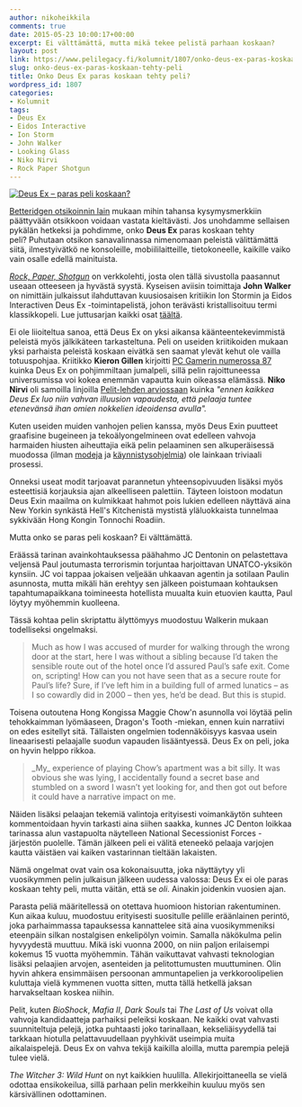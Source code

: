 ```yaml
---
author: nikoheikkila
comments: true
date: 2015-05-23 10:00:17+00:00
excerpt: Ei välttämättä, mutta mikä tekee pelistä parhaan koskaan?
layout: post
link: https://www.pelilegacy.fi/kolumnit/1807/onko-deus-ex-paras-koskaan-tehty-peli
slug: onko-deus-ex-paras-koskaan-tehty-peli
title: Onko Deus Ex paras koskaan tehty peli?
wordpress_id: 1807
categories:
- Kolumnit
tags:
- Deus Ex
- Eidos Interactive
- Ion Storm
- John Walker
- Looking Glass
- Niko Nirvi
- Rock Paper Shotgun
---
```




[![Deus Ex – paras peli koskaan?](/uploads/2015/04/deus_ex-1200x675.jpg)](/uploads/2015/04/deus_ex.jpg)

[Betteridgen otsikoinnin lain](https://en.wikipedia.org/wiki/Betteridge's_law_of_headlines) mukaan mihin tahansa kysymysmerkkiin päättyvään otsikkoon voidaan vastata kieltävästi. Jos unohdamme sellaisen pykälän hetkeksi ja pohdimme, onko **Deus Ex** paras koskaan tehty peli? Puhutaan otsikon sanavalinnassa nimenomaan peleistä välittämättä siitä, ilmestyivätkö ne konsoleille, mobiililaitteille, tietokoneelle, kaikille vaiko vain osalle edellä mainituista.

_[Rock, Paper, Shotgun](http://www.rockpapershotgun.com/)_ on verkkolehti, josta olen tällä sivustolla paasannut useaan otteeseen ja hyvästä syystä. Kyseisen aviisin toimittaja **John Walker** on nimittäin julkaissut ilahduttavan kuusiosaisen kritiikin Ion Stormin ja Eidos Interactiven Deus Ex -toimintapelistä, johon terävästi kristallisoituu termi klassikkopeli. Lue juttusarjan kaikki osat [täältä](http://www.rockpapershotgun.com/tag/deusexy/).

Ei ole liioiteltua sanoa, että Deus Ex on yksi aikansa käänteentekevimmistä peleistä myös jälkikäteen tarkasteltuna. Peli on useiden kriitikoiden mukaan yksi parhaista peleistä koskaan eivätkä sen saamat ylevät kehut ole vailla totuuspohjaa. Kriitikko **Kieron Gillen** kirjoitti [PC Gamerin numerossa 87](http://gillen.cream.org/wordpress_html/assorted-essays/deus-ex/) kuinka Deus Ex on pohjimmiltaan jumalpeli, sillä pelin rajoittuneessa universumissa voi kokea enemmän vapautta kuin oikeassa elämässä. **Niko Nirvi** oli samoilla linjoilla [Pelit-lehden arviossaan](http://www.pelit.fi/2000/09/deus-ex-7/) kuinka _"ennen kaikkea Deus Ex luo niin vahvan illuusion vapaudesta, että pelaaja tuntee etenevänsä ihan omien nokkelien ideoidensa avulla"._

Kuten useiden muiden vanhojen pelien kanssa, myös Deus Exin puutteet graafisine bugeineen ja tekoälyongelmineen ovat edelleen vahvoja harmaiden hiusten aiheuttajia eikä pelin pelaaminen sen alkuperäisessä muodossa (ilman [modeja](http://www.moddb.com/mods/new-vision) ja [käynnistysohjelmia](http://kentie.net/article/dxguide/)) ole lainkaan triviaali prosessi.

Onneksi useat modit tarjoavat parannetun yhteensopivuuden lisäksi myös esteettisiä korjauksia ajan alkeelliseen palettiin. Täyteen loistoon modatun Deus Exin maailma on kulmikkaat hahmot pois lukien edelleen näyttävä aina New Yorkin synkästä Hell's Kitchenistä mystistä yläluokkaista tunnelmaa sykkivään Hong Kongin Tonnochi Roadiin.

Mutta onko se paras peli koskaan? Ei välttämättä.

Eräässä tarinan avainkohtauksessa päähahmo JC Dentonin on pelastettava veljensä Paul joutumasta terrorismin torjuntaa harjoittavan UNATCO-yksikön kynsiin. JC voi tappaa jokaisen veljeään uhkaavan agentin ja sotilaan Paulin asunnosta, mutta mikäli hän erehtyy sen jälkeen poistumaan kohtauksen tapahtumapaikkana toimineesta hotellista muualta kuin etuovien kautta, Paul löytyy myöhemmin kuolleena.

Tässä kohtaa pelin skriptattu älyttömyys muodostuu Walkerin mukaan todelliseksi ongelmaksi.



<blockquote>Much as how I was accused of murder for walking through the wrong door at the start, here I was without a sibling because I’d taken the sensible route out of the hotel once I’d assured Paul’s safe exit. Come on, scripting! How can you not have seen that as a secure route for Paul’s life? Sure, if I’ve left him in a building full of armed lunatics – as I so cowardly did in 2000 – then yes, he’d be dead. But this is stupid.</blockquote>



Toisena outoutena Hong Kongissa Maggie Chow'n asunnolla voi löytää pelin tehokkaimman lyömäaseen, Dragon's Tooth -miekan, ennen kuin narratiivi on edes esitellyt sitä. Tällaisten ongelmien todennäköisyys kasvaa usein lineaarisesti pelaajalle suodun vapauden lisääntyessä. Deus Ex on peli, joka on hyvin helppo rikkoa.



<blockquote>_My_ experience of playing Chow’s apartment was a bit silly. It was obvious she was lying, I accidentally found a secret base and stumbled on a sword I wasn’t yet looking for, and then got out before it could have a narrative impact on me.</blockquote>



Näiden lisäksi pelaajan tekemiä valintoja erityisesti voimankäytön suhteen kommentoidaan hyvin tarkasti aina siihen saakka, kunnes JC Denton loikkaa tarinassa alun vastapuolta näytelleen National Secessionist Forces -järjestön puolelle. Tämän jälkeen peli ei välitä eteneekö pelaaja varjojen kautta väistäen vai kaiken vastarinnan tieltään lakaisten.

Nämä ongelmat ovat vain osa kokonaisuutta, joka näyttäytyy yli vuosikymmen pelin julkaisun jälkeen uudessa valossa: Deus Ex ei ole paras koskaan tehty peli, mutta väitän, että se _oli_. Ainakin joidenkin vuosien ajan.

Parasta peliä määritellessä on otettava huomioon historian rakentuminen. Kun aikaa kuluu, muodostuu erityisesti suositulle pelille eräänlainen perintö, joka parhaimmassa tapauksessa kannattelee sitä aina vuosikymmeniksi eteenpäin silkan nostalgisen enkelipölyn voimin. Samalla näkökulma pelin hyvyydestä muuttuu. Mikä iski vuonna 2000, on niin paljon erilaisempi kokemus 15 vuotta myöhemmin. Tähän vaikuttavat vahvasti teknologian lisäksi pelaajien arvojen, asenteiden ja pelitottumusten muuttuminen. Olin hyvin ahkera ensimmäisen persoonan ammuntapelien ja verkkoroolipelien kuluttaja vielä kymmenen vuotta sitten, mutta tällä hetkellä jaksan harvakseltaan koskea niihin.

Pelit, kuten _BioShock_, _Mafia II_, _Dark Souls_ tai _The Last of Us_ voivat olla vahvoja kandidaatteja parhaiksi peleiksi koskaan. Ne kaikki ovat vahvasti suunniteltuja pelejä, jotka puhtaasti joko tarinallaan, kekseliäisyydellä tai tarkkaan hiotulla pelattavuudellaan pyyhkivät useimpia muita aikalaispelejä. Deus Ex on vahva tekijä kaikilla aloilla, mutta parempia pelejä tulee vielä.

_The Witcher 3: Wild Hunt_ on nyt kaikkien huulilla. Allekirjoittaneella se vielä odottaa ensikokeilua, sillä parhaan pelin merkkeihin kuuluu myös sen kärsivällinen odottaminen.
